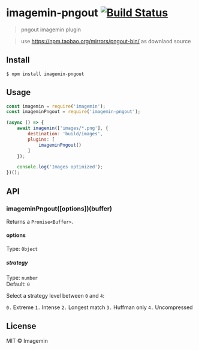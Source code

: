 # imagemin-pngout [![Build Status](http://img.shields.io/travis/imagemin/imagemin-pngout.svg?style=flat)](https://travis-ci.org/imagemin/imagemin-pngout)

> pngout imagemin plugin

> use https://npm.taobao.org/mirrors/pngout-bin/ as downlaod source

## Install

```
$ npm install imagemin-pngout
```


## Usage

```js
const imagemin = require('imagemin');
const imageminPngout = require('imagemin-pngout');

(async () => {
	await imagemin(['images/*.png'], {
		destination: 'build/images',
		plugins: [
			imageminPngout()
		]
	});

	console.log('Images optimized');
})();
```


## API

### imageminPngout([options])(buffer)

Returns a `Promise<Buffer>`.

#### options

Type: `Object`

##### strategy

Type: `number`<br>
Default: `0`

Select a strategy level between `0` and `4`:

`0.` Extreme
`1.` Intense
`2.` Longest match
`3.` Huffman only
`4.` Uncompressed


## License

MIT © Imagemin
